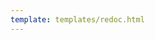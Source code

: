 ```yaml
---
template: templates/redoc.html
---
```


<redoc spec-url="../../apis/restapis/self-sign-up.yaml" theme='{{redoc_theme}}'></redoc>
